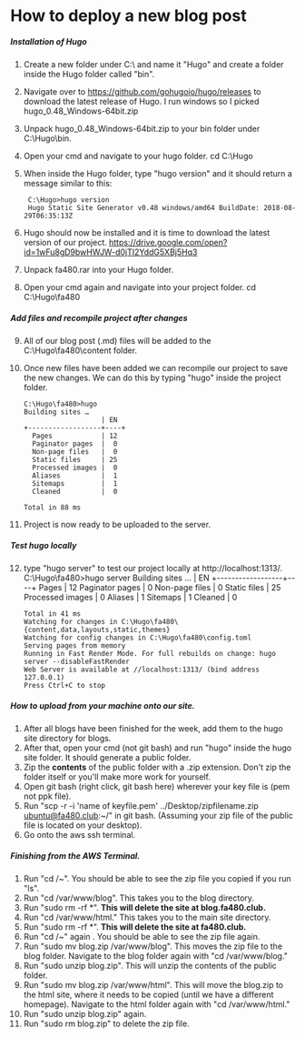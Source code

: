 # How to deploy a new blog post
##### Installation of Hugo

1. Create a new folder under C:\ and name it "Hugo" and create a folder inside the Hugo folder called "bin".
2. Navigate over to https://github.com/gohugoio/hugo/releases to download the latest release of Hugo. I run windows so I picked hugo_0.48_Windows-64bit.zip
3. Unpack hugo_0.48_Windows-64bit.zip to your bin folder under C:\Hugo\bin.
4. Open your cmd and navigate to your hugo folder.
       cd C:\Hugo
5. When inside the Hugo folder, type "hugo version" and it should return a message similar to this:

        C:\Hugo>hugo version
        Hugo Static Site Generator v0.48 windows/amd64 BuildDate: 2018-08-29T06:35:13Z

6. Hugo should now be installed and it is time to download the latest version of our project.
https://drive.google.com/open?id=1wFu8gD9bwHWJW-d0jTI2YddG5XBj5Hq3
7. Unpack fa480.rar into your Hugo folder.
8. Open your cmd again and navigate into your project folder.
       cd C:\Hugo\fa480

##### Add files and recompile project after changes
9. All of our blog post (.md) files will be added to the C:\Hugo\fa480\content folder.
10. Once new files have been added we can recompile our project to save the new changes. We can do this by typing "hugo" inside the project folder.

        C:\Hugo\fa480>hugo
        Building sites …
                           | EN
        +------------------+----+
          Pages            | 12
          Paginator pages  |  0
          Non-page files   |  0
          Static files     | 25
          Processed images |  0
          Aliases          |  1
          Sitemaps         |  1
          Cleaned          |  0

        Total in 88 ms

11. Project is now ready to be uploaded to the server.

##### Test hugo locally
12. type "hugo server" to test our project locally at http://localhost:1313/.
        C:\Hugo\fa480>hugo server
        Building sites …
                           | EN
        +------------------+----+
          Pages            | 12
          Paginator pages  |  0
          Non-page files   |  0
          Static files     | 25
          Processed images |  0
          Aliases          |  1
          Sitemaps         |  1
          Cleaned          |  0

        Total in 41 ms
        Watching for changes in C:\Hugo\fa480\{content,data,layouts,static,themes}
        Watching for config changes in C:\Hugo\fa480\config.toml
        Serving pages from memory
        Running in Fast Render Mode. For full rebuilds on change: hugo server --disableFastRender
        Web Server is available at //localhost:1313/ (bind address 127.0.0.1)
        Press Ctrl+C to stop

##### How to upload from your machine onto our site.
1. After all blogs have been finished for the week, add them to the hugo site directory for blogs.
2. After that, open your cmd (not git bash) and run "hugo" inside the hugo site folder. It should generate a public folder.
3. Zip the **contents** of the public folder with a .zip extension. Don't zip the folder itself or you'll make more work for yourself.
4. Open git bash (right click, git bash here) wherever your key file is (pem not ppk file).
5. Run "scp -r -i 'name of keyfile.pem' ../Desktop/zipfilename.zip ubuntu@fa480.club:~/" in git bash. (Assuming your zip file of the public file is located on your desktop).
6. Go onto the aws ssh terminal.

##### Finishing from the AWS Terminal.
1. Run "cd /~". You should be able to see the zip file you copied if you run "ls".
2. Run "cd /var/www/blog". This takes you to the blog directory.
3. Run "sudo rm -rf \*". **This will delete the site at blog.fa480.club.**
4. Run "cd /var/www/html." This takes you to the main site directory.
5. Run "sudo rm -rf \*". **This will delete the site at fa480.club.**
6. Run "cd /~" again . You should be able to see the zip file again.
7. Run "sudo mv blog.zip /var/www/blog". This moves the zip file to the blog folder. Navigate to the blog folder again with "cd /var/www/blog."
8. Run "sudo unzip blog.zip". This will unzip the contents of the public folder.
9. Run "sudo mv blog.zip /var/www/html". This will move the blog.zip to the html site, where it needs to be copied (until we have a different homepage). Navigate to the html folder again with "cd /var/www/html."
10. Run "sudo unzip blog.zip" again.
11. Run "sudo rm blog.zip" to delete the zip file.
